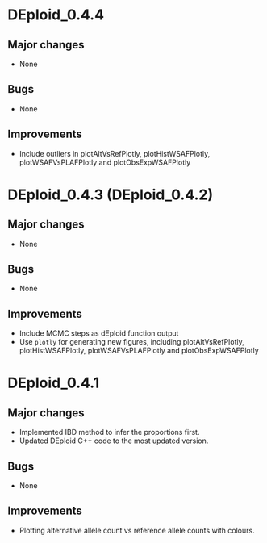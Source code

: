 # DEploid_0.4.4
## Major changes
 - None

## Bugs
 - None

## Improvements
 - Include outliers in plotAltVsRefPlotly, plotHistWSAFPlotly, plotWSAFVsPLAFPlotly and plotObsExpWSAFPlotly


# DEploid_0.4.3 (DEploid_0.4.2)
## Major changes
 - None

## Bugs
 - None

## Improvements
 - Include MCMC steps as dEploid function output
 - Use `plotly` for generating new figures, including plotAltVsRefPlotly, plotHistWSAFPlotly, plotWSAFVsPLAFPlotly and plotObsExpWSAFPlotly


# DEploid_0.4.1
## Major changes
 - Implemented IBD method to infer the proportions first.
 - Updated DEploid C++ code to the most updated version.

## Bugs
 - None

## Improvements
 - Plotting alternative allele count vs reference allele counts with colours.
